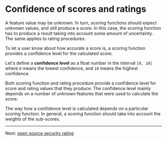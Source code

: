 # Confidence of scores and ratings

A feature value may be unknown. In turn, scoring functions should expect unknown values,
and still produce a score. In this case, the scoring function has to produce a result 
taking into account some amount of uncertainty. The same applies to rating procedures.

To let a user know about how accurate a score is, a scoring function provides a confidence level
for the calculated score.

Let's define a **confidence level** as a float number in the interval `[0, 10]`
where `0` means the lowest confidence, and `10` means the highest confidence.

Both scoring function and rating procedure provide a confidence level for score and rating values
that they produce. The confidence level mainly depends on a number of unknown features
that were used to calculate the score.

The way how a confidence level is calculated depends on a particular scoring function.
In general, a scoring function should take into account the weights of the sub-scores.

---

Next: [open source security rating](oss_security_rating.md)

